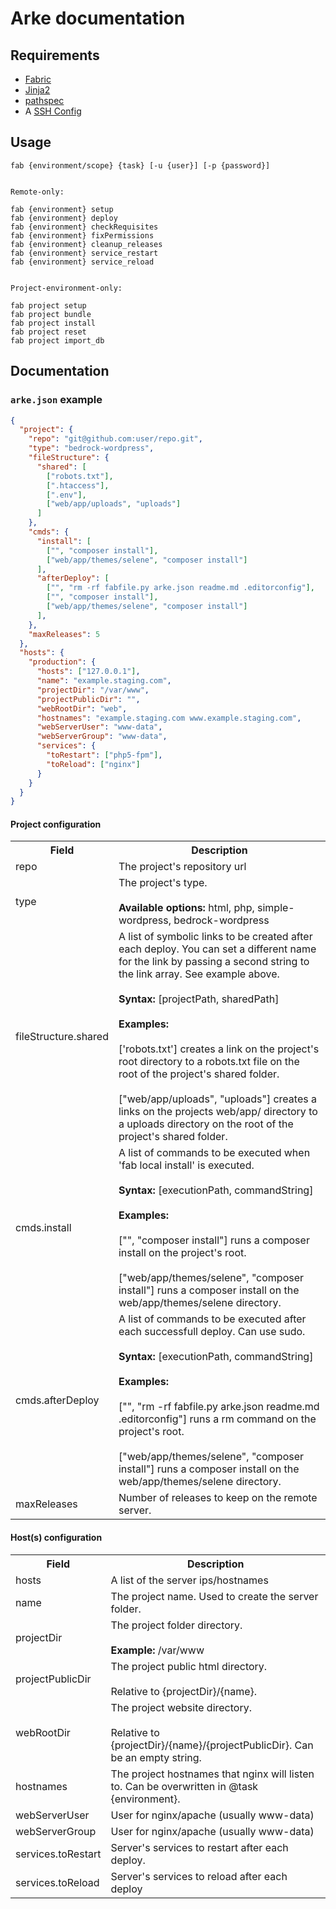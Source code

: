 # Arke documentation

## Requirements
* [Fabric](http://www.fabfile.org/)
* [Jinja2](http://jinja.pocoo.org/)
* [pathspec](https://pypi.python.org/pypi/pathspec)
* A [SSH Config](http://nerderati.com/2011/03/17/simplify-your-life-with-an-ssh-config-file/)

## Usage

```
fab {environment/scope} {task} [-u {user}] [-p {password}]


Remote-only:

fab {environment} setup
fab {environment} deploy
fab {environment} checkRequisites
fab {environment} fixPermissions
fab {environment} cleanup_releases
fab {environment} service_restart
fab {environment} service_reload


Project-environment-only:

fab project setup
fab project bundle
fab project install
fab project reset
fab project import_db
```

## Documentation

### `arke.json` example

```json
{
  "project": {
    "repo": "git@github.com:user/repo.git",
    "type": "bedrock-wordpress",
    "fileStructure": {
      "shared": [
        ["robots.txt"],
        [".htaccess"],
        [".env"],
        ["web/app/uploads", "uploads"]
      ]
    },
    "cmds": {
      "install": [
        ["", "composer install"],
        ["web/app/themes/selene", "composer install"]
      ],
      "afterDeploy": [
        ["", "rm -rf fabfile.py arke.json readme.md .editorconfig"],
        ["", "composer install"],
        ["web/app/themes/selene", "composer install"]
      ],      
    },
    "maxReleases": 5
  },
  "hosts": {
    "production": {
      "hosts": ["127.0.0.1"],
      "name": "example.staging.com",
      "projectDir": "/var/www",
      "projectPublicDir": "",
      "webRootDir": "web",
      "hostnames": "example.staging.com www.example.staging.com",
      "webServerUser": "www-data",
      "webServerGroup": "www-data",
      "services": {
        "toRestart": ["php5-fpm"],
        "toReload": ["nginx"]
      }
    }
  }
}
```

#### Project configuration

<table style="width: 100%">
  <tr>
    <th>
      Field
    </th>
    <th>
      Description
    </th>
  </tr>
  <tr>
    <td>repo</td>
    <td>The project's repository url</td>
  </tr>
  <tr>
    <td>type</td>
    <td>The project's type.
    <br><br>
    <strong>Available options:</strong> html, php, simple-wordpress, bedrock-wordpress</td>
  </tr>
  <tr>
    <td>fileStructure.shared</td>
    <td>A list of symbolic links to be created after each deploy. You can set a different name for the link by passing a second string to the link array. See example above.
    <br><br>
    <strong>Syntax:</strong> [projectPath, sharedPath]
    <br><br>
    <strong>Examples:</strong>
    <br><br>
    ['robots.txt'] creates a link on the project's root directory to a robots.txt file on the root of the project's shared folder.
    <br>
    <br>
    ["web/app/uploads", "uploads"] creates a links on the projects web/app/ directory to a uploads directory on the root of the project's shared folder.
    </td>
  </tr>
  <tr>
    <td>cmds.install</td>
    <td>A list of commands to be executed when 'fab local install' is executed.
    <br><br>
    <strong>Syntax:</strong> [executionPath, commandString]
    <br><br>
    <strong>Examples:</strong>
    <br><br>
    ["", "composer install"] runs a composer install on the project's root.
    <br><br>
    ["web/app/themes/selene", "composer install"] runs a composer install on the web/app/themes/selene directory.
    </td>
  </tr>
  <tr>
    <td>cmds.afterDeploy</td>
    <td>A list of commands to be executed after each successfull deploy. Can use sudo.
    <br><br>
    <strong>Syntax:</strong> [executionPath, commandString]
    <br><br>
    <strong>Examples:</strong>
    <br><br>
    ["", "rm -rf fabfile.py arke.json readme.md .editorconfig"] runs a rm command on the project's root.
    <br><br>
    ["web/app/themes/selene", "composer install"] runs a composer install on the web/app/themes/selene directory.
    </td>
  </tr>
  <tr>
    <td>maxReleases</td>
    <td>Number of releases to keep on the remote server.</td>
  </tr>
</table>

#### Host(s) configuration

<table style="width: 100%">
  <tr>
    <th>
      Field
    </th>
    <th>
      Description
    </th>
  </tr>
  <tr>
    <td>hosts</td>
    <td>A list of the server ips/hostnames</td>
  </tr>
  <tr>
    <td>name</td>
    <td>The project name. Used to create the server folder.</td>
  </tr>
  <tr>
    <td>projectDir</td>
    <td>The project folder directory.
    <br><br>
    <strong>Example:</strong> /var/www
    </td>
  </tr>
  <tr>
    <td>projectPublicDir</td>
    <td>The project public html directory.
    <br><br>
    Relative to {projectDir}/{name}.
    </td>
  </tr>
  <tr>
    <td>webRootDir</td>
    <td>The project website directory.
    <br><br>
    Relative to {projectDir}/{name}/{projectPublicDir}. Can be an empty string.</td>
  </tr>
  <tr>
    <td>hostnames</td>
    <td>The project hostnames that nginx will listen to. Can be overwritten in @task {environment}.</td>
  </tr>
  <tr>
    <td>webServerUser</td>
    <td>User for nginx/apache (usually www-data)</td>
  </tr>
  <tr>
    <td>webServerGroup</td>
    <td>User for nginx/apache (usually www-data)</td>
  </tr>
  <tr>
    <td>services.toRestart</td>
    <td>Server's services to restart after each deploy.</td>
  </tr>
  <tr>
    <td>services.toReload</td>
    <td>Server's services to reload after each deploy</td>
  </tr>
</table>
